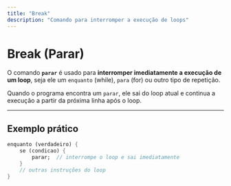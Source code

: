 ```yaml
---
title: "Break"
description: "Comando para interromper a execução de loops"
---
```


# Break (Parar)

O comando **`parar`** é usado para **interromper imediatamente a execução de um loop**, seja ele um `enquanto` (while), `para` (for) ou outro tipo de repetição.

Quando o programa encontra um `parar`, ele sai do loop atual e continua a execução a partir da próxima linha após o loop.

---

## Exemplo prático

```dart
enquanto (verdadeiro) {
    se (condicao) {
        parar;  // interrompe o loop e sai imediatamente
    }
    // outras instruções do loop
}
